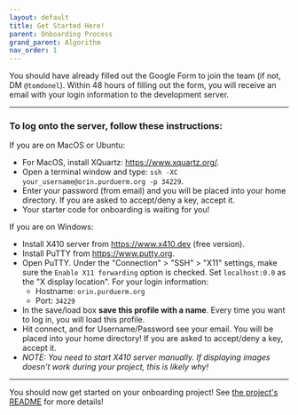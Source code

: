 ```yaml
---
layout: default
title: Get Started Here!
parent: Onboarding Process
grand_parent: Algorithm
nav_order: 1
---
```


You should have already filled out the Google Form to join the team (if not, DM `@tomdonel`). Within 48 hours of filling out the form, you will receive an email with your login information to the development server.

***

### **To log onto the server**, follow these instructions:
If you are on MacOS or Ubuntu:
- For MacOS, install XQuartz: https://www.xquartz.org/.
- Open a terminal window and type: `ssh -XC your_username@orin.purduerm.org -p 34229`. 
- Enter your password (from email) and you will be placed into your home directory. If you are asked to accept/deny a key, accept it. 
- Your starter code for onboarding is waiting for you!

If you are on Windows:
- Install X410 server from https://www.x410.dev (free version).
- Install PuTTY from https://www.putty.org.
- Open PuTTY. Under the "Connection" > "SSH" > "X11" settings, make sure the `Enable X11 forwarding` option is checked. Set `localhost:0.0` as the "X display location".
For your login information:
	- Hostname: `orin.purduerm.org`
	- Port: `34229`
- In the save/load box **save this profile with a name**. Every time you want to log in, you will load this profile.
- Hit connect, and for Username/Password see your email. You will be placed into your home directory! If you are asked to accept/deny a key, accept it.
- *NOTE: You need to start X410 server manually. If displaying images doesn't work during your project, this is likely why!*
	
***

You should now get started on your onboarding project! See [the project's README]() for more details!


